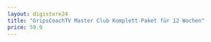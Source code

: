 ```yaml
---
layout: digistore24
title: "GripsCoachTV Master Club Komplett-Paket für 12 Wochen"
price: 59.9
---
```

